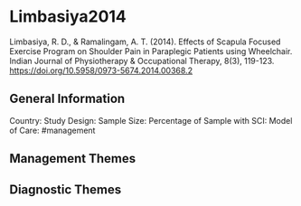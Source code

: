 # Limbasiya2014
Limbasiya, R. D., & Ramalingam, A. T. (2014). Effects of Scapula Focused Exercise Program on Shoulder Pain in Paraplegic Patients using Wheelchair. Indian Journal of Physiotherapy & Occupational Therapy, 8(3), 119-123. https://doi.org/10.5958/0973-5674.2014.00368.2 

## General Information
Country: 
Study Design: 
Sample Size: 
Percentage of Sample with SCI:
Model of Care: #management 

## Management Themes


## Diagnostic Themes
